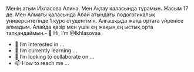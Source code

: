 Менің атым Ихласова Алина. Мен Ақтау қаласында тұрамын. Жасым 17 де. Мен Алматы қаласында Абай атындағы подогогикалық университетінде 1 курс студентімін. Алғашқыда жаңа ортаға үйренісе алмадым. Алайда қазір мен үшін ең жақын,ең ыстық орта тапқандаймын.- 👋 Hi, I’m @Ikhlasovaa
- 👀 I’m interested in ...
- 🌱 I’m currently learning ...
- 💞️ I’m looking to collaborate on ...
- 📫 How to reach me ...

<!---
Ikhlasovaa/Ikhlasovaa is a ✨ special ✨ repository because its `README.md` (this file) appears on your GitHub profile.
You can click the Preview link to take a look at your changes.
--->
